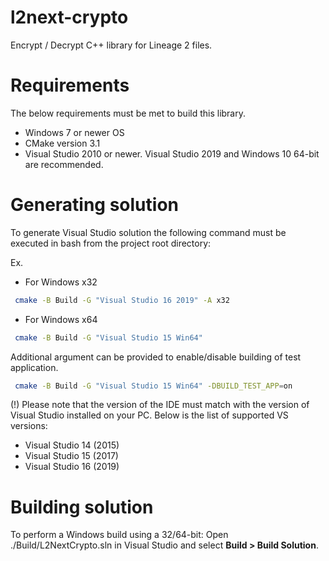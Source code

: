 # l2next-crypto
Encrypt / Decrypt C++ library for Lineage 2 files.

# Requirements

The below requirements must be met to build this library.

* Windows 7 or newer OS
* CMake version 3.1
* Visual Studio 2010 or newer. Visual Studio 2019 and Windows 10 64-bit are recommended.
 
# Generating solution

To generate Visual Studio solution the following command must be executed in
bash from the project root directory:

Ex.

* For Windows x32
```bash
 cmake -B Build -G "Visual Studio 16 2019" -A x32
```

- For Windows x64
```bash
 cmake -B Build -G "Visual Studio 15 Win64"
```

Additional argument can be provided to enable/disable building of test application.

```bash
 cmake -B Build -G "Visual Studio 15 Win64" -DBUILD_TEST_APP=on
```

 (!) Please note that the version of the IDE must match with the version of
Visual Studio installed on your PC.
Below is the list of supported VS versions:

* Visual Studio 14 (2015)
* Visual Studio 15 (2017)
* Visual Studio 16 (2019)

# Building solution

To perform a Windows build using a 32/64-bit:
Open ./Build/L2NextCrypto.sln in Visual Studio and select **Build > Build Solution**.
